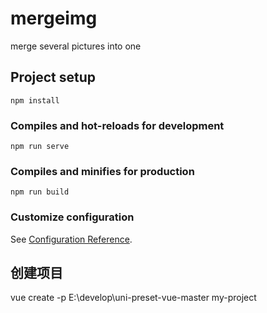 # mergeimg

merge several pictures into one

## Project setup
```
npm install
```

### Compiles and hot-reloads for development
```
npm run serve
```

### Compiles and minifies for production
```
npm run build
```

### Customize configuration
See [Configuration Reference](https://cli.vuejs.org/config/).

## 创建项目

vue create -p E:\develop\uni-preset-vue-master my-project
